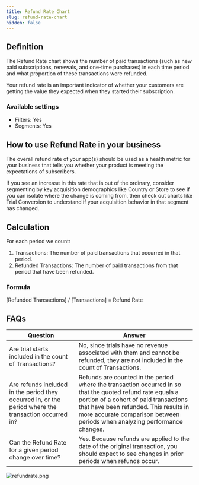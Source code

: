 ```yaml
---
title: Refund Rate Chart
slug: refund-rate-chart
hidden: false
---
```


## Definition

The Refund Rate chart shows the number of paid transactions (such as new paid subscriptions, renewals, and one-time purchases) in each time period and what proportion of these transactions were refunded.

Your refund rate is an important indicator of whether your customers are getting the value they expected when they started their subscription.

### Available settings

- Filters: Yes
- Segments: Yes

## How to use Refund Rate in your business

The overall refund rate of your app(s) should be used as a health metric for your business that tells you whether your product is meeting the expectations of subscribers.

If you see an increase in this rate that is out of the ordinary, consider segmenting by key acquisition demographics like Country or Store to see if you can isolate where the change is coming from, then check out charts like Trial Conversion to understand if your acquisition behavior in that segment has changed.

## Calculation

For each period we count:

1. Transactions: The number of paid transactions that occurred in that period.
2. Refunded Transactions: The number of paid transactions from that period that have been refunded.

### Formula

[Refunded Transactions] / [Transactions] = Refund Rate

## FAQs

| Question                                                                                              | Answer                                                                                                                                                                                                                                                                     |
| ----------------------------------------------------------------------------------------------------- | -------------------------------------------------------------------------------------------------------------------------------------------------------------------------------------------------------------------------------------------------------------------------- |
| Are trial starts included in the count of Transactions?                                               | No, since trials have no revenue associated with them and cannot be refunded, they are not included in the count of Transactions.                                                                                                                                          |
| Are refunds included in the period they occurred in, or the period where the transaction occurred in? | Refunds are counted in the period where the transaction occurred in so that the quoted refund rate equals a portion of a cohort of paid transactions that have been refunded. This results in more accurate comparison between periods when analyzing performance changes. |
| Can the Refund Rate for a given period change over time?                                              | Yes. Because refunds are applied to the date of the original transaction, you should expect to see changes in prior periods when refunds occur.                                                                                                                            |

![](/images/1377659-refundrate_1560c884918115e18129b7e5e816b015.png "refundrate.png")
